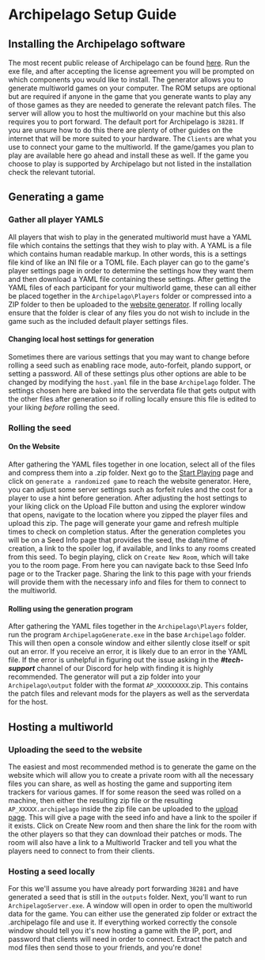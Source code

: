 # Archipelago Setup Guide

## Installing the Archipelago software
The most recent public release of Archipelago can be found [here](https://github.com/ArchipelagoMW/Archipelago/releases).
Run the exe file, and after accepting the license agreement you will be prompted on which components you would like to install. 
The generator allows you to generate multiworld games on your computer. The ROM setups are optional but are required if 
anyone in the game that you generate wants to play any of those games as they are needed to generate the relevant patch 
files. The server will allow you to host the multiworld on your machine but this also requires you to port forward. The 
default port for Archipelago is `38281`. If you are unsure how to do this there are plenty of other guides on the internet 
that will be more suited to your hardware. The `Clients` are what you use to connect your game to the multiworld. If the 
game/games you plan to play are available here go ahead and install these as well. If the game you choose to play is 
supported by Archipelago but not listed in the installation check the relevant tutorial.

## Generating a game
### Gather all player YAMLS
All players that wish to play in the generated multiworld must have a YAML file which contains the settings that they wish to play with.
A YAML is a file which contains human readable markup. In other words, this is a settings file kind of like an INI file or a TOML file. 
Each player can go to the game's player settings page in order to determine the settings how they want them and then download a YAML file containing these settings.
After getting the YAML files of each participant for your multiworld game, these can all either be placed together in the 
`Archipelago\Players` folder or compressed into a ZIP folder to then be uploaded to the [website generator](/generate).
If rolling locally ensure that the folder is clear of any files you do not wish to include in the game such as the 
included default player settings files.

#### Changing local host settings for generation
Sometimes there are various settings that you may want to change before rolling a seed such as enabling race mode, 
auto-forfeit, plando support, or setting a password. All of these settings plus other options are able to be changed by 
modifying the `host.yaml` file in the base `Archipelago` folder. The settings chosen here are baked into
the serverdata file that gets output with the other files after generation so if rolling locally ensure this file is edited
to your liking *before* rolling the seed.

### Rolling the seed

#### On the Website
After gathering the YAML files together in one location, select all of the files and compress them into a .zip folder. 
Next go to the [Start Playing](/start-playing) page and click on `generate a randomized game` to reach the website generator. 
Here, you can adjust some server settings such as forfeit rules and the cost for a player to use a hint before generation. 
After adjusting the host settings to your liking click on the Upload File button and using the explorer window that opens, 
navigate to the location where you zipped the player files and upload this zip. The page will generate your game and refresh
multiple times to check on completion status. After the generation completes you will be on a Seed Info page that provides
the seed, the date/time of creation, a link to the spoiler log, if available, and links to any rooms created from this seed.
To begin playing, click on `Create New Room`, which will take you to the room page. From here you can navigate back to thse
Seed Info page or to the Tracker page. Sharing the link to this page with your friends will provide them with the
necessary info and files for them to connect to the multiworld.

#### Rolling using the generation program
After gathering the YAML files together in the `Archipelago\Players` folder, run the program `ArchipelagoGenerate.exe` 
in the base `Archipelago` folder. This will then open a console window and either silently close itself or spit out an 
error. If you receive an error, it is likely due to an error in the YAML file. If the error is unhelpful in figuring 
out the issue asking in the ***#tech-support*** channel of our Discord for help with finding it is highly recommended. 
The generator will put a zip folder into your `Archipelago\output` folder with the format `AP_XXXXXXXXX`.zip. 
This contains the patch files and relevant mods for the players as well as the serverdata for the host.

## Hosting a multiworld
### Uploading the seed to the website
The easiest and most recommended method is to generate the game on the website which will allow you to create a private
room with all the necessary files you can share, as well as hosting the game and supporting item trackers for various games. 
If for some reason the seed was rolled on a machine, then either the resulting zip file or the resulting `AP_XXXXX.archipelago`
inside the zip file can be uploaded to the [upload page](/uploads). This will give a page with the seed info and have a 
link to the spoiler if it exists. Click on Create New room and then share the link for the room with the other players 
so that they can download their patches or mods. The room will also have a link to a Multiworld Tracker and tell you 
what the players need to connect to from their clients. 

### Hosting a seed locally
For this we'll assume you have already port forwarding `38281` and have generated a seed that is still in the `outputs` 
folder. Next, you'll want to run `ArchipelagoServer.exe`. A window will open in order to open the multiworld data for the 
game. You can either use the generated zip folder or extract the .archipelago file and use it. If everything worked correctly the console window should tell you it's now hosting a game with the IP, port, and password that clients will need in order to connect.
Extract the patch and mod files then send those to your friends, and you're done!
